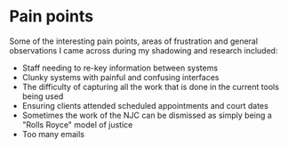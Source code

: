 # Pain points
Some of the interesting pain points, areas of frustration and general observations I came across during my shadowing and research included:
* Staff needing to re-key information between systems
* Clunky systems with painful and confusing interfaces
* The difficulty of capturing all the work that is done in the current tools being used
* Ensuring clients attended scheduled appointments and court dates
* Sometimes the work of the NJC can be dismissed as simply being a "Rolls Royce" model of justice
* Too many emails
